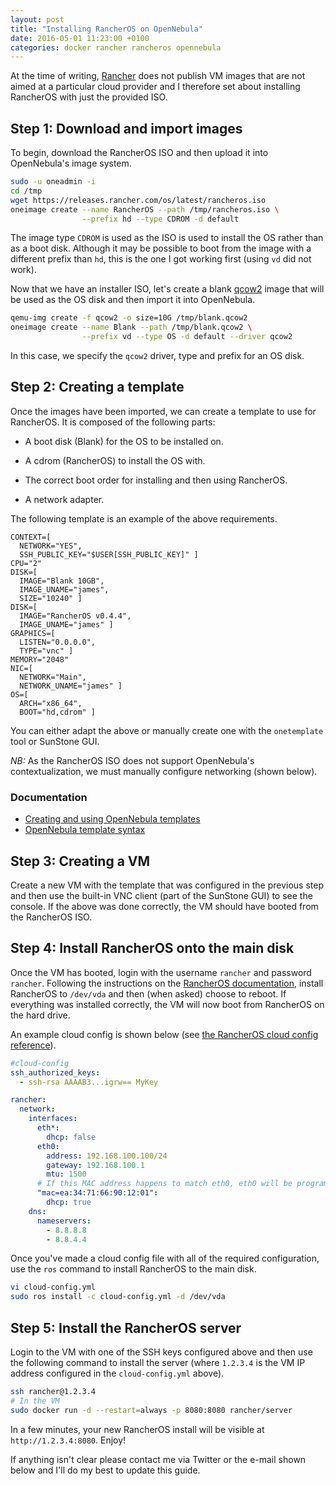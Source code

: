 ```yaml
---
layout: post
title: "Installing RancherOS on OpenNebula"
date: 2016-05-01 11:23:00 +0100
categories: docker rancher rancheros opennebula
---
```


At the time of writing, [Rancher](https://github.com/rancher/os) does not publish VM images that are not aimed at a particular cloud provider and I therefore set about installing RancherOS with just the provided ISO.

## Step 1: Download and import images

To begin, download the RancherOS ISO and then upload it into OpenNebula's image system.

```bash
sudo -u oneadmin -i
cd /tmp
wget https://releases.rancher.com/os/latest/rancheros.iso
oneimage create --name RancherOS --path /tmp/rancheros.iso \
                --prefix hd --type CDROM -d default
```

The image type `CDROM` is used as the ISO is used to install the OS rather than as a boot disk. Although it may be possible to boot from the image with a different prefix than `hd`, this is the one I got working first (using `vd` did not work).

Now that we have an installer ISO, let's create a blank [qcow2](https://en.wikipedia.org/wiki/Qcow) image that will be used as the OS disk and then import it into OpenNebula.

```bash
qemu-img create -f qcow2 -o size=10G /tmp/blank.qcow2
oneimage create --name Blank --path /tmp/blank.qcow2 \
                --prefix vd --type OS -d default --driver qcow2
```

In this case, we specify the `qcow2` driver, type and prefix for an OS disk.

## Step 2: Creating a template

Once the images have been imported, we can create a template to use for RancherOS. It is composed of the following parts:

* A boot disk (Blank) for the OS to be installed on.

* A cdrom (RancherOS) to install the OS with.

* The correct boot order for installing and then using RancherOS.

* A network adapter.

The following template is an example of the above requirements.

```
CONTEXT=[
  NETWORK="YES",
  SSH_PUBLIC_KEY="$USER[SSH_PUBLIC_KEY]" ]
CPU="2"
DISK=[
  IMAGE="Blank 10GB",
  IMAGE_UNAME="james",
  SIZE="10240" ]
DISK=[
  IMAGE="RancherOS v0.4.4",
  IMAGE_UNAME="james" ]
GRAPHICS=[
  LISTEN="0.0.0.0",
  TYPE="vnc" ]
MEMORY="2048"
NIC=[
  NETWORK="Main",
  NETWORK_UNAME="james" ]
OS=[
  ARCH="x86_64",
  BOOT="hd,cdrom" ]
```

You can either adapt the above or manually create one with the `onetemplate` tool or SunStone GUI.

*NB:* As the RancherOS ISO does not support OpenNebula's contextualization, we must manually configure networking (shown below).

### Documentation

* [Creating and using OpenNebula templates](http://docs.opennebula.org/4.14/user/virtual_resource_management/vm_guide.html)
* [OpenNebula template syntax](http://docs.opennebula.org/4.14/user/references/template.html)

## Step 3: Creating a VM

Create a new VM with the template that was configured in the previous step and then use the built-in VNC client (part of the SunStone GUI) to see the console. If the above was done correctly, the VM should have booted from the RancherOS ISO.

## Step 4: Install RancherOS onto the main disk

Once the VM has booted, login with the username `rancher` and password `rancher`. Following the instructions on the [RancherOS documentation](docs.rancher.com/os/running-rancheros/server/install-to-disk/), install RancherOS to `/dev/vda` and then (when asked) choose to reboot. If everything was installed correctly, the VM will now boot from RancherOS on the hard drive.

An example cloud config is shown below (see [the RancherOS cloud config reference](http://docs.rancher.com/os/cloud-config/)).

```yaml
#cloud-config
ssh_authorized_keys:
  - ssh-rsa AAAAB3...igrw== MyKey

rancher:
  network:
    interfaces:
      eth*:
        dhcp: false
      eth0:
        address: 192.168.100.100/24
        gateway: 192.168.100.1
        mtu: 1500
      # If this MAC address happens to match eth0, eth0 will be programmed to use DHCP.
      "mac=ea:34:71:66:90:12:01":
        dhcp: true
    dns:
      nameservers:
        - 8.8.8.8
        - 8.8.4.4
```

Once you've made a cloud config file with all of the required configuration, use the `ros` command to install RancherOS to the main disk.

```bash
vi cloud-config.yml
sudo ros install -c cloud-config.yml -d /dev/vda
```

## Step 5: Install the RancherOS server

Login to the VM with one of the SSH keys configured above and then use the following command to install the server (where `1.2.3.4` is the VM IP address configured in the `cloud-config.yml` above).

```bash
ssh rancher@1.2.3.4
# In the VM
sudo docker run -d --restart=always -p 8080:8080 rancher/server
```

In a few minutes, your new RancherOS install will be visible at `http://1.2.3.4:8080`. Enjoy!

If anything isn't clear please contact me via Twitter or the e-mail shown below and I'll do my best to update this guide.
